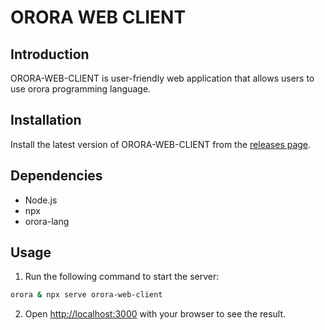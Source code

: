 # ORORA WEB CLIENT

## Introduction
ORORA-WEB-CLIENT is user-friendly web application that allows users to use orora programming language.

## Installation
Install the latest version of ORORA-WEB-CLIENT from the [releases page](https://github.com/OroraLang/orora-client/releases).

## Dependencies
- Node.js
- npx
- orora-lang

## Usage
1. Run the following command to start the server:
```bash
orora & npx serve orora-web-client
```
2. Open [http://localhost:3000](http://localhost:3000) with your browser to see the result.

